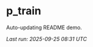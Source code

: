 # p_train

Auto-updating README demo.

<!--START_SECTION:status-->
_Last run: 2025-09-25 08:31 UTC_
<!--END_SECTION:status-->







































































































































































































































































































































































































































































































































































































































































































































































